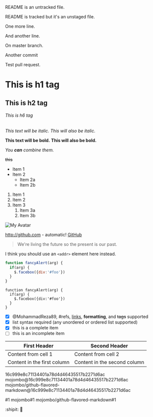 <p>README is an untracked file.</p>
<p>README is tracked but it's an unstaged file.</p>
<p>One more line.</p>
<p>And another line.</p>
<p>On master branch.</p>
<p>Another commit</p>
<p>Test pull request.</p>

# This is h1 tag
## This is h2 tag
###### This is h6 tag

*This text will be italic.*
_This will also be italic._

**This text will be bold.**
__This will also be bold.__

_You **can** combine them._

~~this~~

* Item 1
* Item 2
  * Item 2a
  * Item 2b
  
1. Item 1
1. Item 2
1. Item 3
   1. Item 3a
   1. Item 3b
   
![My Avatar](https://avatars3.githubusercontent.com/u/3263553?v=4&s=460)

http://github.com - automatic!
[GitHub](http://github.com)

> We're living the future so
> the present is our past.

I think you should use an
`<addr>` element here instead.

```javascript
function fancyAlert(arg) {
  if(arg) {
    $.facebox({div:'#foo'})
  }
}
```
    function fancyAlert(arg) {
      if(arg) {
        $.facebox({div:'#foo'})
      }
    }
        
- [x] @MohammadReza89, #refs, [links](), **formatting**, and <del>tags</del> supported
- [x] list syntax required (any unordered or ordered list supported)
- [x] this is a complete item
- [ ] this is an incomplete item

First Header | Second Header
------------ | -------------
Content from cell 1 | Content from cell 2
Content in the first column | Content in the second column

16c999e8c71134401a78d4d46435517b2271d6ac
mojombo@16c999e8c71134401a78d4d46435517b2271d6ac
mojombo/github-flavored-markdown@16c999e8c71134401a78d4d46435517b2271d6ac

#1
mojombo#1
mojombo/github-flavored-markdown#1

:shipit:
:poop:
